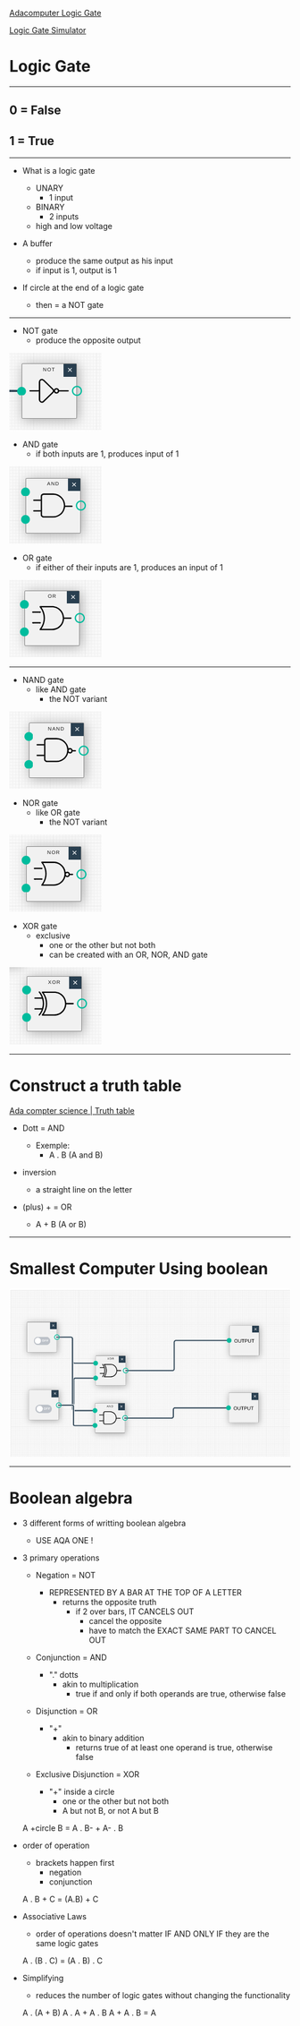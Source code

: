 
[Adacomputer Logic Gate](https://adacomputerscience.org/concepts/boolean_logic_gates?examBoard=all&stage=all)

[Logic Gate Simulator](https://academo.org/demos/logic-gate-simulator/)

# Logic Gate

---

## 0 = False
## 1 = True

---

- What is a logic gate
    - UNARY
        - 1 input
    - BINARY
        - 2 inputs
    - high and low voltage

- A buffer
    - produce the same output as his input
    - if input is 1, output is 1

- If circle at the end of a logic gate
    - then = a NOT gate

---

- NOT gate
    - produce the opposite output

![NOT gate](img/image-2.png)

- AND gate
    - if both inputs are 1, produces input of 1

![AND gate](img/image-3.png)

- OR gate
    - if either of their inputs are 1, produces an input of 1

![OR gate](img/image-4.png)

---

- NAND gate
    - like AND gate
        - the NOT variant

![NAND gate](img/image-5.png)

- NOR gate
    - like OR gate
        - the NOT variant

![NOR gate](img/image-6.png)

- XOR gate
    - exclusive
        - one or the other but not both
        - can be created with an OR, NOR, AND gate

![XOR gate](img/image-7.png)

---

# Construct a truth table

[Ada compter science | Truth table](https://adacomputerscience.org/concepts/boolean_construct_truth_table?examBoard=all&stage=all)

- Dott = AND
    - Exemple:
        - A . B (A and B)

- inversion
    - a straight line on the letter

- (plus) + = OR
    - A + B (A or B)

---

# Smallest Computer Using boolean

![2 bits calculation](img/image21.png)

---

# Boolean algebra

- 3 different forms of writting boolean algebra
    - USE AQA ONE !

- 3 primary operations
    - Negation = NOT
        - REPRESENTED BY A BAR AT THE TOP OF A LETTER
            - returns the opposite truth
                - if 2 over bars, IT CANCELS OUT
                    - cancel the opposite
                    - have to match the EXACT SAME PART TO CANCEL OUT

    - Conjunction = AND
        - "." dotts
            - akin to multiplication
                - true if and only if both operands are true, otherwise false

    - Disjunction = OR
        - "+"
            - akin to binary addition
                - returns true of at least one operand is true, otherwise false

    - Exclusive Disjunction = XOR
        - "+" inside a circle
            - one or the other but not both
            - A but not B, or not A but B

    A +circle B = A . B- + A- . B

- order of operation
    - brackets happen first
        - negation
        - conjunction

    A . B + C = (A.B) + C

- Associative Laws
    - order of operations doesn't matter IF AND ONLY IF they are the same logic gates

    A . (B . C) = (A . B) . C

- Simplifying
    - reduces the number of logic gates without changing the functionality

    A . (A + B)
    A . A + A . B
    A + A . B = A